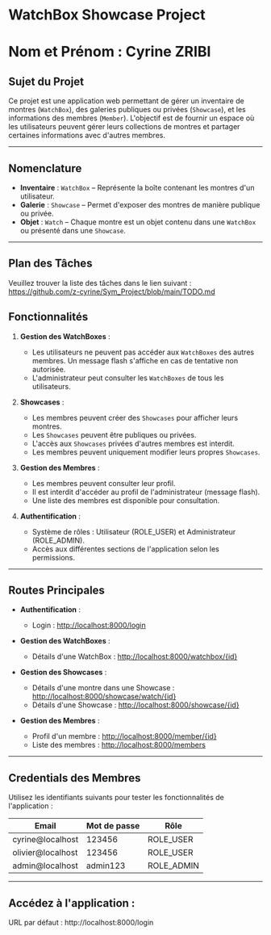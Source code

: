 # WatchBox Showcase Project
# Nom et Prénom : Cyrine ZRIBI

## Sujet du Projet
Ce projet est une application web permettant de gérer un inventaire de montres (`WatchBox`), des galeries publiques ou privées (`Showcase`), et les informations des membres (`Member`). L'objectif est de fournir un espace où les utilisateurs peuvent gérer leurs collections de montres et partager certaines informations avec d'autres membres.

---

## Nomenclature
- **Inventaire** : `WatchBox` – Représente la boîte contenant les montres d'un utilisateur.
- **Galerie** : `Showcase` – Permet d'exposer des montres de manière publique ou privée.
- **Objet** : `Watch` – Chaque montre est un objet contenu dans une `WatchBox` ou présenté dans une `Showcase`.

---

## Plan des Tâches
Veuillez trouver la liste des tâches dans le lien suivant : https://github.com/z-cyrine/Sym_Project/blob/main/TODO.md

## Fonctionnalités
1. **Gestion des WatchBoxes** :
   - Les utilisateurs ne peuvent pas accéder aux `WatchBoxes` des autres membres. Un message flash s'affiche en cas de tentative non autorisée.
   - L'administrateur peut consulter les `WatchBoxes` de tous les utilisateurs.

2. **Showcases** :
   - Les membres peuvent créer des `Showcases` pour afficher leurs montres.
   - Les `Showcases` peuvent être publiques ou privées.
   - L'accès aux `Showcases` privées d'autres membres est interdit.
   - Les membres peuvent uniquement modifier leurs propres `Showcases`.

3. **Gestion des Membres** :
   - Les membres peuvent consulter leur profil.
   - Il est interdit d'accéder au profil de l'administrateur (message flash).
   - Une liste des membres est disponible pour consultation.

4. **Authentification** :
   - Système de rôles : Utilisateur (ROLE_USER) et Administrateur (ROLE_ADMIN).
   - Accès aux différentes sections de l'application selon les permissions.

---

## Routes Principales
- **Authentification** :
  - Login : [http://localhost:8000/login](http://localhost:8000/login)

- **Gestion des WatchBoxes** :
  - Détails d'une WatchBox : [http://localhost:8000/watchbox/{id}](http://localhost:8000/watchbox/{id})

- **Gestion des Showcases** :
  - Détails d'une montre dans une Showcase : [http://localhost:8000/showcase/watch/{id}](http://localhost:8000/showcase/watch/{id})
  - Détails d'une Showcase : [http://localhost:8000/showcase/{id}](http://localhost:8000/showcase/{id})

- **Gestion des Membres** :
  - Profil d'un membre : [http://localhost:8000/member/{id}](http://localhost:8000/member/{id})
  - Liste des membres : [http://localhost:8000/members](http://localhost:8000/members)

---

## Credentials des Membres
Utilisez les identifiants suivants pour tester les fonctionnalités de l'application :

| Email              | Mot de passe | Rôle          |
|--------------------|--------------|---------------|
| cyrine@localhost   | 123456       | ROLE_USER     |
| olivier@localhost  | 123456       | ROLE_USER     |
| admin@localhost    | admin123     | ROLE_ADMIN    |

---

## Accédez à l'application :
URL par défaut : http://localhost:8000/login
